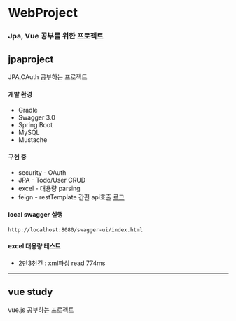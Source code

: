 # WebProject
### Jpa, Vue 공부를 위한 프로젝트  



## jpaproject

JPA,OAuth 공부하는 프로젝트


#### 개발 환경
- Gradle
- Swagger 3.0
- Spring Boot
- MySQL
- Mustache

#### 구현 중
- security - OAuth
- JPA - Todo/User CRUD
- excel - 대용량 parsing
- feign - restTemplate 간편 api호출 [로그](../feign적용.md)


#### local swagger 실행
```
http://localhost:8080/swagger-ui/index.html
```

#### excel 대용량 테스트
- 2만3천건 : xml파싱 read 774ms  



----------------

## vue study

vue.js 공부하는 프로젝트

